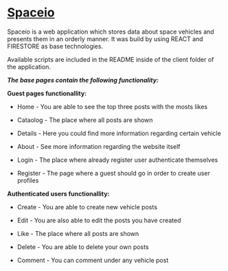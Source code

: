 # [Spaceio](https://spaceio12.web.app/)
Spaceio is a web application which stores data about space vehicles and presents them in an orderly manner. It was build by using REACT and FIRESTORE as base technologies.

Available scripts are included in the README inside of the client folder of the application.


**_The base pages contain the following functionality:_**

**Guest pages functionallity:**

- Home - You are able to see the top three posts with the mosts likes

- Cataolog - The place where all posts are shown

- Details - Here you could find more information regarding certain vehicle

- About - See more information regarding the website itself

- Login - The place where already register user authenticate themselves

- Register - The page where a guest should go in order to create user profiles

**Authenticated users functionallity:**
- Create - You are able to create new vehicle posts

- Edit - You are also able to edit the posts you have created

- Like - The place where all posts are shown

- Delete - You are able to delete your own posts

- Comment - You can comment under any vehicle post

